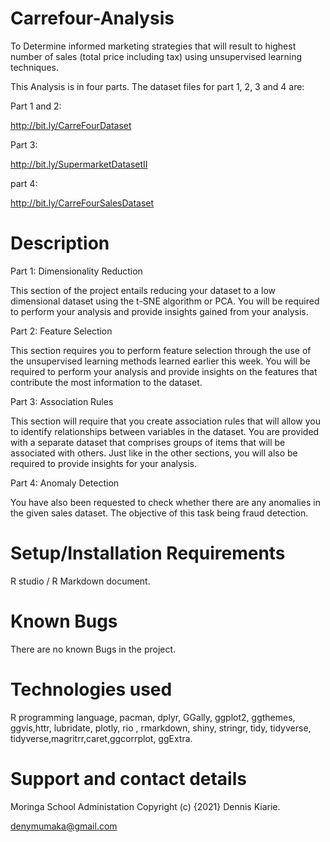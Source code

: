 # Carrefour-Analysis
To Determine informed marketing strategies that will result to highest number of sales (total price including tax) using unsupervised learning techniques.

This Analysis is in four parts. The dataset files for part 1, 2, 3 and 4 are:

Part 1 and 2:

http://bit.ly/CarreFourDataset

Part 3:

http://bit.ly/SupermarketDatasetII

part 4:

http://bit.ly/CarreFourSalesDataset

# Description

Part 1: Dimensionality Reduction

This section of the project entails reducing your dataset to a low dimensional dataset using the t-SNE algorithm or PCA. You will be required to perform your analysis and provide insights gained from your analysis.

Part 2: Feature Selection

This section requires you to perform feature selection through the use of the unsupervised learning methods learned earlier this week. You will be required to perform your analysis and provide insights on the features that contribute the most information to the dataset.

Part 3: Association Rules

This section will require that you create association rules that will allow you to identify relationships between variables in the dataset. You are provided with a separate dataset that comprises groups of items that will be associated with others. Just like in the other sections, you will also be required to provide insights for your analysis.

Part 4: Anomaly Detection

You have also been requested to check whether there are any anomalies in the given sales dataset. The objective of this task being fraud detection.

# Setup/Installation Requirements

R studio / R Markdown document.

# Known Bugs

There are no known Bugs in the project.

# Technologies used

R programming language, pacman, dplyr, GGally, ggplot2, ggthemes, ggvis,httr, lubridate, plotly, rio , rmarkdown, shiny, stringr, tidy, tidyverse, tidyverse,magritrr,caret,ggcorrplot, ggExtra.

# Support and contact details

Moringa School Administation Copyright (c) {2021} Dennis Kiarie.

denymumaka@gmail.com
